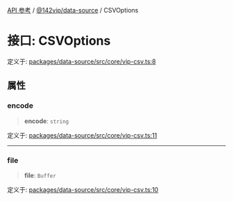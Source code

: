 [API 参考](../wiki/Home) / [@142vip/data-source](../wiki/@142vip.data-source) / CSVOptions

# 接口: CSVOptions

定义于: [packages/data-source/src/core/vip-csv.ts:8](https://github.com/142vip/core-x/blob/567cadf3a9f5104aada595325cfb94d08a88f92f/packages/data-source/src/core/vip-csv.ts#L8)

## 属性

### encode

> **encode**: `string`

定义于: [packages/data-source/src/core/vip-csv.ts:11](https://github.com/142vip/core-x/blob/567cadf3a9f5104aada595325cfb94d08a88f92f/packages/data-source/src/core/vip-csv.ts#L11)

***

### file

> **file**: `Buffer`

定义于: [packages/data-source/src/core/vip-csv.ts:10](https://github.com/142vip/core-x/blob/567cadf3a9f5104aada595325cfb94d08a88f92f/packages/data-source/src/core/vip-csv.ts#L10)
